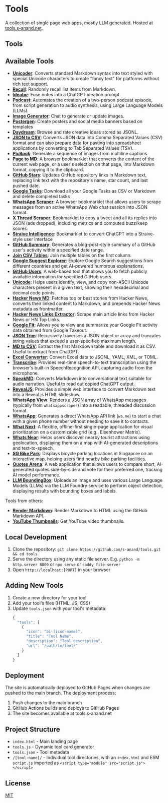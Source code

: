 # Tools

A collection of single page web apps, mostly LLM generated. Hosted at [tools.s-anand.net](./https://tools.s-anand.net).

## Tools

## Available Tools

- **[Unicoder](./unicoder/)**: Converts standard Markdown syntax into text styled with special Unicode characters to create "fancy text" for platforms without rich text support.
- **[Recall](./recall/)**: Randomly recall list items from Markdown.
- **[Ideator](./ideator/)**: Fuse notes into a ChatGPT ideation prompt.
- **[Podcast](./podcast/)**: Automates the creation of a two-person podcast episode, from script generation to audio synthesis, using Large Language Models (LLMs).
- **[Image Generator](./imagegen/)**: Chat to generate or update images.
- **[Postergen](./postergen/)**: Create posters and social media banners based on templates
- **[Daydream](./daydream/)**: Browse and rate creative ideas stored as JSONL.
- **[JSON to CSV](./json2csv/)**: Converts JSON data into Comma Separated Values (CSV) format and can also prepare data for pasting into spreadsheet applications by converting to Tab Separated Values (TSV).
- **[PicBook](./picbook/)**: Generate a sequence of images from multiline captions.
- **[Page to MD](./page2md/)**: A browser bookmarklet that converts the content of the current web page, or a user's selection on that page, into Markdown format, copying it to the clipboard.
- **[GitHub Stars](./githubstars/)**: Updates GitHub repository links in Markdown text, replacing link text with the repository's name, star count, and last pushed date.
- **[Google Tasks](./googletasks/)**: Download all your Google Tasks as CSV or Markdown and delete completed tasks
- **[WhatsApp Scraper](./whatsappscraper/)**: A browser bookmarklet that allows users to scrape messages from an active WhatsApp Web chat session into JSON format.
- **[X Thread Scraper](./xscraper/)**: Bookmarklet to copy a tweet and all its replies into JSON (ads dropped), including metrics and computed buzz/keep scores.
- **[Straive Intelligence](./straiveintelligence/)**: Bookmarklet to convert ChatGPT into a Straive-style user interface
- **[GitHub Summary](./githubsummary/)**: Generates a blog-post-style summary of a GitHub user's activity within a specified date range.
- **[Join CSV Tables](./joincsv/)**: Join multiple tables on the first column.
- **[Google Suggest Explorer](./googlesuggest/)**: Explore Google Search suggestions from different countries and get AI-powered humorous explanations.
- **[GitHub Users](./githubusers/)**: A web-based tool that allows you to fetch publicly available information for specified GitHub users.
- **[Unicode](./unicode/)**: Helps users identify, view, and copy non-ASCII Unicode characters present in a given text, showing their hexadecimal and decimal code points.
- **[Hacker News MD](./hackernewsmd/)**: Fetches top or best stories from Hacker News, converts their linked content to Markdown, and prepends Hacker News metadata as frontmatter.
- **[Hacker News Links Extractor](./hnlinks/)**: Scrape main article links from Hacker News or HN Top Links.
- **[Google Fit](./googlefit/)**: Allows you to view and summarize your Google Fit activity data obtained from Google Takeout.
- **[JSON Trim](./jsontrim/)**: Recursively traverses a JSON object or array and truncates string values that exceed a user-specified maximum length.
- **[MD to CSV](./md2csv/)**: Extract the first Markdown table and download it as CSV. Useful to extract from ChatGPT.
- **[Excel Converter](./excelconvert/)**: Convert Excel data to JSONL, YAML, XML, or TOML.
- **[Transcribe](./transcribe/)**: Provides real-time speech-to-text transcription using the browser's built-in SpeechRecognition API, capturing audio from the microphone.
- **[SpeakMD](./speakmd/)**: Converts Markdown into conversational text suitable for audio narration. Useful to read out copied ChatGPT output.
- **[RevealJS](./revealjs/)**: Provides a simple web interface to convert Markdown text into a Reveal.js HTML slideshow.
- **[WhatsApp View](./whatsappview/)**: Renders a JSON array of WhatsApp messages (typically from `whatsappscraper`) into a readable, threaded discussion format.
- **[WhatsApp](./whatsapp/)**: Generates a direct WhatsApp API link (`wa.me`) to start a chat with a given phone number without needing to save it to contacts.
- **[What Next](./whatnext/)**: A flexible, offline-first single-page application for visual prioritization on a customizable grid (e.g., Eisenhower Matrix).
- **[Whats Near](./whatsnear/)**: Helps users discover nearby tourist attractions using geolocation, displaying them on a map with AI-generated descriptions and text-to-speech.
- **[SG Bike Park](./sgbikepark/)**: Displays bicycle parking locations in Singapore on an interactive map, helping users find nearby bike parking facilities.
- **[Quotes Arena](./quotesarena/)**: A web application that allows users to compare short, AI-generated quotes side-by-side and vote for their preferred one, tracking AI model performance.
- **[LLM BoundingBox](./llmboundingbox/)**: Uploads an image and uses various Large Language Models (LLMs) via the LLM Foundry service to perform object detection, displaying results with bounding boxes and labels.

Tools from others:

- **[Render Markdown](https://tools.simonwillison.net/render-markdown)**: Render Markdown to HTML using the GitHub Markdown API.
- **[YouTube Thumbnails](https://tools.simonwillison.net/youtube-thumbnails)**: Get YouTube video thumbnails.

## Local Development

1. Clone the repository: `git clone https://github.com/s-anand/tools.git && cd tools`
2. Serve the directory using any static file server. E.g. `python -m http.server 8000` or `npx serve` or `caddy file-server`
3. Open `http://localhost:[PORT]` in your browser

## Adding New Tools

1. Create a new directory for your tool
2. Add your tool's files (HTML, JS, CSS)
3. Update `tools.json` with your tool's metadata:
   ```js
   {
     "tools": [
       {
         "icon": "bi-[icon-name]",
         "title": "Tool Name",
         "description": "Tool description",
         "url": "/path/to/tool/"
       }
     ]
   }
   ```

## Deployment

The site is automatically deployed to GitHub Pages when changes are pushed to the main branch. The deployment process:

1. Push changes to the main branch
2. GitHub Actions builds and deploys to GitHub Pages
3. The site becomes available at tools.s-anand.net

## Project Structure

- `index.html` - Main landing page
- `tools.js` - Dynamic tool card generator
- `tools.json` - Tool metadata
- `/[tool-name]/` - Individual tool directories, with an `index.html` and ESM `script.js` imported as `<script type="module" src="script.js"></script>`

## License

[MIT](./LICENSE)
